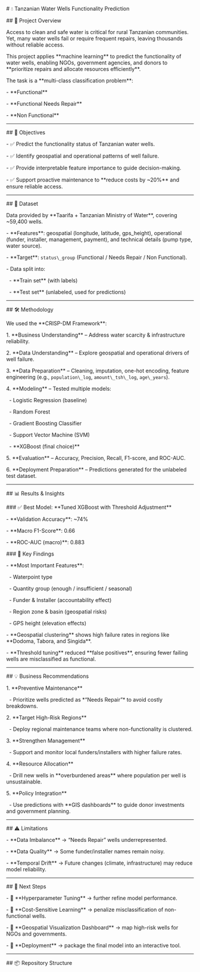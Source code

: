 \# 💧 Tanzanian Water Wells Functionality Prediction  



\## 📌 Project Overview  

Access to clean and safe water is critical for rural Tanzanian communities. Yet, many water wells fail or require frequent repairs, leaving thousands without reliable access.  



This project applies \*\*machine learning\*\* to predict the functionality of water wells, enabling NGOs, government agencies, and donors to \*\*prioritize repairs and allocate resources efficiently\*\*.  



The task is a \*\*multi-class classification problem\*\*:  

\- \*\*Functional\*\*  

\- \*\*Functional Needs Repair\*\*  

\- \*\*Non Functional\*\*



---



\## 🎯 Objectives  

\- ✅ Predict the functionality status of Tanzanian water wells.  

\- ✅ Identify geospatial and operational patterns of well failure.  

\- ✅ Provide interpretable feature importance to guide decision-making.  

\- ✅ Support proactive maintenance to \*\*reduce costs by ~20%\*\* and ensure reliable access.  



---



\## 📂 Dataset  

Data provided by \*\*Taarifa + Tanzanian Ministry of Water\*\*, covering ~59,400 wells.  



\- \*\*Features\*\*: geospatial (longitude, latitude, gps\_height), operational (funder, installer, management, payment), and technical details (pump type, water source).  

\- \*\*Target\*\*: `status\_group` (Functional / Needs Repair / Non Functional).  

\- Data split into:  

&nbsp; - \*\*Train set\*\* (with labels)  

&nbsp; - \*\*Test set\*\* (unlabeled, used for predictions)  



---



\## 🛠️ Methodology  



We used the \*\*CRISP-DM Framework\*\*:  



1\. \*\*Business Understanding\*\* – Address water scarcity \& infrastructure reliability.  

2\. \*\*Data Understanding\*\* – Explore geospatial and operational drivers of well failure.  

3\. \*\*Data Preparation\*\* – Cleaning, imputation, one-hot encoding, feature engineering (e.g., `population\_log`, `amount\_tsh\_log`, `age\_years`).  

4\. \*\*Modeling\*\* – Tested multiple models:  

&nbsp;  - Logistic Regression (baseline)  

&nbsp;  - Random Forest  

&nbsp;  - Gradient Boosting Classifier  

&nbsp;  - Support Vector Machine (SVM)  

&nbsp;  - \*\*XGBoost (final choice)\*\*  

5\. \*\*Evaluation\*\* – Accuracy, Precision, Recall, F1-score, and ROC-AUC.  

6\. \*\*Deployment Preparation\*\* – Predictions generated for the unlabeled test dataset.  



---



\## 📊 Results \& Insights  



\### ✅ Best Model: \*\*Tuned XGBoost with Threshold Adjustment\*\*  

\- \*\*Validation Accuracy\*\*: ~74%  

\- \*\*Macro F1-Score\*\*: 0.66  

\- \*\*ROC-AUC (macro)\*\*: 0.883  



\### 🔑 Key Findings  

\- \*\*Most Important Features\*\*:  

&nbsp; - Waterpoint type  

&nbsp; - Quantity group (enough / insufficient / seasonal)  

&nbsp; - Funder \& Installer (accountability effect)  

&nbsp; - Region zone \& basin (geospatial risks)  

&nbsp; - GPS height (elevation effects)  

\- \*\*Geospatial clustering\*\* shows high failure rates in regions like \*\*Dodoma, Tabora, and Singida\*\*.  

\- \*\*Threshold tuning\*\* reduced \*\*false positives\*\*, ensuring fewer failing wells are misclassified as functional.  



---



\## 💡 Business Recommendations  



1\. \*\*Preventive Maintenance\*\*  

&nbsp;  - Prioritize wells predicted as \*“Needs Repair”\* to avoid costly breakdowns.  



2\. \*\*Target High-Risk Regions\*\*  

&nbsp;  - Deploy regional maintenance teams where non-functionality is clustered.  



3\. \*\*Strengthen Management\*\*  

&nbsp;  - Support and monitor local funders/installers with higher failure rates.  



4\. \*\*Resource Allocation\*\*  

&nbsp;  - Drill new wells in \*\*overburdened areas\*\* where population per well is unsustainable.  



5\. \*\*Policy Integration\*\*  

&nbsp;  - Use predictions with \*\*GIS dashboards\*\* to guide donor investments and government planning.  



---



\## ⚠️ Limitations  

\- \*\*Data Imbalance\*\* → “Needs Repair” wells underrepresented.  

\- \*\*Data Quality\*\* → Some funder/installer names remain noisy.  

\- \*\*Temporal Drift\*\* → Future changes (climate, infrastructure) may reduce model reliability.  



---



\## 🔮 Next Steps  

\- 🎯 \*\*Hyperparameter Tuning\*\* → further refine model performance.  

\- 🎯 \*\*Cost-Sensitive Learning\*\* → penalize misclassification of non-functional wells.  

\- 🎯 \*\*Geospatial Visualization Dashboard\*\* → map high-risk wells for NGOs and governments.  

\- 🎯 \*\*Deployment\*\* → package the final model into an interactive tool.  



---



\## 📦 Repository Structure  



